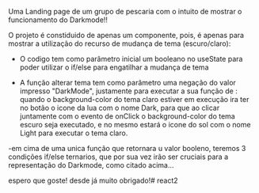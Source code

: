 Uma Landing page de um grupo de pescaria com o intuito de mostrar o funcionamento do Darkmode!!

O projeto é constiduido de apenas um componente, pois, é apenas para mostrar a utilização do recurso de mudança de tema (escuro/claro):

- O codigo tem como parâmetro inicial um booleano no useState para poder utilizar o if/else para engatilhar a mudança de tema

- A função alterar tema tem como parâmetro uma negação do valor impresso "DarkMode", justamente para executar a sua função de : quando o background-color do tema claro estiver em execução ira ter  no botão o icone da lua com o nome Dark, para que ao clicar juntamente com o evento de onClick o background-color do tema escuro seja executado, e no mesmo estará o icone do sol com o nome Light para executar o tema claro.

-em cima de uma unica função que retornara u valor booleno, teremos 3 condições if/else ternarios, que por sua vez irão ser cruciais para a representação do Darkmode, como citado acima...

espero que goste!
desde já muito obrigado!#   r e a c t 2  
 